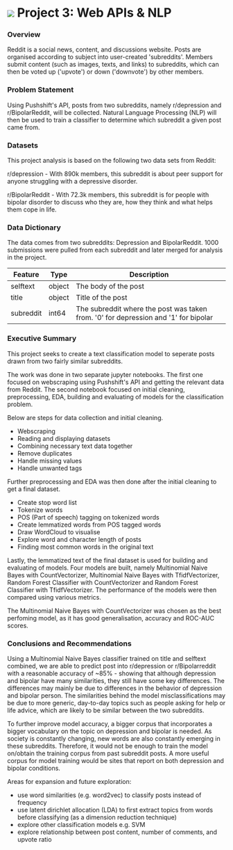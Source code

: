 # ![](https://ga-dash.s3.amazonaws.com/production/assets/logo-9f88ae6c9c3871690e33280fcf557f33.png) Project 3: Web APIs & NLP

### Overview

Reddit is a social news, content, and discussions website. Posts are organised according to subject into user-created 'subreddits'. Members submit content (such as images, texts, and links) to subreddits, which can then be voted up ('upvote') or down ('downvote') by other members.

### Problem Statement

Using Pushshift's API, posts from two subreddits, namely r/depression and r/BipolarReddit, will be collected. Natural Language Processing (NLP) will then be used to train a classifier to determine which subreddit a given post came from.

### Datasets

This project analysis is based on the following two data sets from Reddit: 

r/depression - With 890k members, this subreddit is about peer support for anyone struggling with a depressive disorder.

r/BipolarReddit - With 72.3k members, this subreddit is for people with bipolar disorder to discuss who they are, how they think and what helps them cope in life. 

### Data Dictionary

The data comes from two subreddits: Depression and BipolarReddit. 1000 submissions were pulled from each subreddit and later merged for analysis in the project.

|Feature|Type|Description|
|---|---|---|
|selftext|object|The body of the post|
|title|object|Title of the post|
|subreddit|int64|The subreddit where the post was taken from. '0' for depression and '1' for bipolar|

### Executive Summary

This project seeks to create a text classification model to seperate posts drawn from two fairly similar subreddits.

The work was done in two separate jupyter notebooks. The first one focused on webscraping using Pushshift's API and getting the relevant data from Reddit. The second notebook focused on initial cleaning, preprocessing, EDA, building and evaluating of models for the classification problem.

Below are steps for data collection and initial cleaning.

- Webscraping
- Reading and displaying datasets
- Combining necessary text data together
- Remove duplicates
- Handle missing values
- Handle unwanted tags

Further preprocessing and EDA was then done after the initial cleaning to get a final dataset.

- Create stop word list
- Tokenize words
- POS (Part of speech) tagging on tokenized words
- Create lemmatized words from POS tagged words
- Draw WordCloud to visualise
- Explore word and character length of posts
- Finding most common words in the original text

Lastly, the lemmatized text of the final dataset is used for building and evaluating of models. Four models are built, namely  Multinomial Naive Bayes with CountVectorizer, Multinomial Naive Bayes with TfidfVectorizer, Random Forest Classifier with CountVectorizer and Random Forest Classifier with TfidfVectorizer. The performance of the models were then compared using various metrics.

The Multinomial Naive Bayes with CountVectorizer was chosen as the best perfoming model, as it has good generalisation, accuracy and ROC-AUC scores.

### Conclusions and Recommendations

Using a Multinomial Naive Bayes classifier trained on title and selftext combined, we are able to predict post into r/depression or r/Bipolarreddit with a reasonable accuracy of ~85% - showing that although depression and bipolar have many similarities, they still have some key differences. The differences may mainly be due to differences in the behavior of depression and bipolar person. The similarities behind the model misclassifications may be due to more generic, day-to-day topics such as people asking for help or life advice, which are likely to be similar between the two subreddits.

To further improve model accuracy, a bigger corpus that incorporates a bigger vocabulary on the topic on depression and bipolar is needed. As society is constantly changing, new words are also constantly emerging in these subreddits. Therefore, it would not be enough to train the model on/obtain the training corpus from past subreddit posts. A more useful corpus for model training would be sites that report on both depression and bipolar conditions.

Areas for expansion and future exploration:

- use word similarities (e.g. word2vec) to classify posts instead of frequency
- use latent dirichlet allocation (LDA) to first extract topics from words before classifying (as a dimension reduction technique)
- explore other classification models e.g. SVM
- explore relationship between post content, number of comments, and upvote ratio
